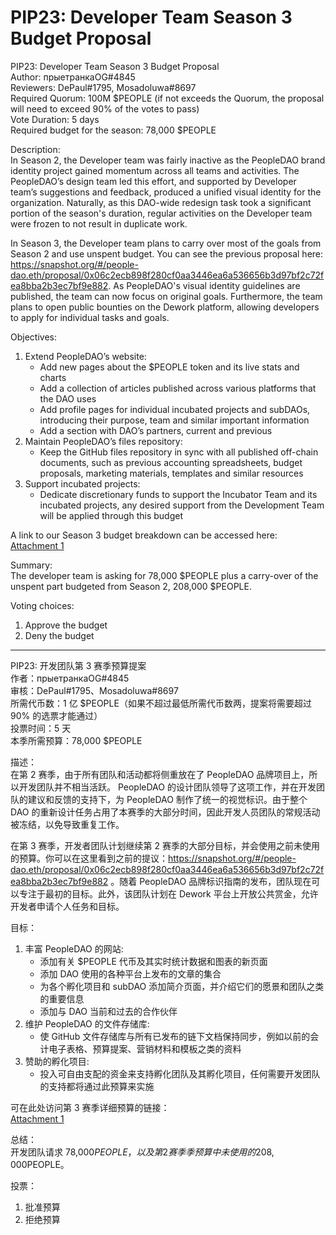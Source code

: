 # PIP23: Developer Team Season 3 Budget Proposal

PIP23: Developer Team Season 3 Budget Proposal  
Author: прыетранкаOG#4845  
Reviewers: DePaul#1795, Mosadoluwa#8697  
Required Quorum: 100M $PEOPLE (if not exceeds the Quorum, the proposal will need to exceed 90% of the votes to pass)  
Vote Duration: 5 days  
Required budget for the season: 78,000 $PEOPLE

Description:  
In Season 2, the Developer team was fairly inactive as the PeopleDAO brand identity project gained momentum across all teams and activities. The PeopleDAO’s design team led this effort, and supported by Developer team’s suggestions and feedback, produced a unified visual identity for the organization. Naturally, as this DAO-wide redesign task took a significant portion of the season's duration, regular activities on the Developer team were frozen to not result in duplicate work.

In Season 3, the Developer team plans to carry over most of the goals from Season 2 and use unspent budget. You can see the previous proposal here: https://snapshot.org/#/people-dao.eth/proposal/0x06c2ecb898f280cf0aa3446ea6a536656b3d97bf2c72fea8bba2b3ec7bf9e882. As PeopleDAO's visual identity guidelines are published, the team can now focus on original goals. Furthermore, the team plans to open public bounties on the Dework platform, allowing developers to apply for individual tasks and goals.

Objectives:

1. Extend PeopleDAO’s website:
   - Add new pages about the $PEOPLE token and its live stats and charts
   - Add a collection of articles published across various platforms that the DAO uses
   - Add profile pages for individual incubated projects and subDAOs,  introducing their purpose, team and similar important information
   - Add a section with DAO’s partners, current and previous
2. Maintain PeopleDAO’s files repository:
   - Keep the GitHub files repository in sync with all published off-chain documents, such as previous accounting spreadsheets, budget proposals, marketing materials, templates and similar resources
3. Support incubated projects:
   - Dedicate discretionary funds to support the Incubator Team and its incubated projects, any desired support from the Development Team will be applied through this budget

A link to our Season 3 budget breakdown can be accessed here:  
[Attachment 1](./PIP23-attachment1.pdf)

Summary:  
The developer team is asking for 78,000 $PEOPLE plus a carry-over of the unspent part budgeted from Season 2, 208,000 $PEOPLE.

Voting choices:

1. Approve the budget
2. Deny the budget

---

PIP23: 开发团队第 3 赛季预算提案  
作者：прыетранкаOG#4845  
审核：DePaul#1795、Mosadoluwa#8697  
所需代币数：1 亿 $PEOPLE（如果不超过最低所需代币数两，提案将需要超过 90% 的选票才能通过）  
投票时间：5 天  
本季所需预算：78,000 $PEOPLE

描述：  
在第 2 赛季，由于所有团队和活动都将侧重放在了 PeopleDAO 品牌项目上，所以开发团队并不相当活跃。 PeopleDAO 的设计团队领导了这项工作，并在开发团队的建议和反馈的支持下，为 PeopleDAO 制作了统一的视觉标识。由于整个 DAO 的重新设计任务占用了本赛季的大部分时间，因此开发人员团队的常规活动被冻结，以免导致重复工作。

在第 3 赛季，开发者团队计划继续第 2 赛季的大部分目标，并会使用之前未使用的预算。你可以在这里看到之前的提议：https://snapshot.org/#/people-dao.eth/proposal/0x06c2ecb898f280cf0aa3446ea6a536656b3d97bf2c72fea8bba2b3ec7bf9e882 。随着 PeopleDAO 品牌标识指南的发布，团队现在可以专注于最初的目标。此外，该团队计划在 Dework 平台上开放公共赏金，允许开发者申请个人任务和目标。

目标：

1. 丰富 PeopleDAO 的网站:
   - 添加有关 $PEOPLE 代币及其实时统计数据和图表的新页面
   - 添加 DAO 使用的各种平台上发布的文章的集合
   - 为各个孵化项目和 subDAO 添加简介页面，并介绍它们的愿景和团队之类的重要信息
   - 添加与 DAO 当前和过去的合作伙伴
2. 维护 PeopleDAO 的文件存储库:
   - 使 GitHub 文件存储库与所有已发布的链下文档保持同步，例如以前的会计电子表格、预算提案、营销材料和模板之类的资料
3. 赞助的孵化项目:
   - 投入可自由支配的资金来支持孵化团队及其孵化项目，任何需要开发团队的支持都将通过此预算来实施

可在此处访问第 3 赛季详细预算的链接：  
[Attachment 1](./PIP23-attachment1.pdf)

总结：  
开发团队请求 78,000$PEOPLE，以及第2赛季季预算中未使用的208,000$PEOPLE。

投票：

1. 批准预算
2. 拒绝预算
